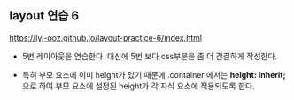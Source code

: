 ## layout 연습 6

https://lyj-ooz.github.io/layout-practice-6/index.html

- 5번 레이아웃을 연습한다. 대신에 5번 보다 css부분을 좀 더 간결하게 작성한다.

- 특히 부모 요소에 이미 height가 있기 때문에 .container 에서는 <b>height: inherit;</b> 으로 하여 부모 요소에 설정된 height가 각 자식 요소에 적용되도록 한다.
